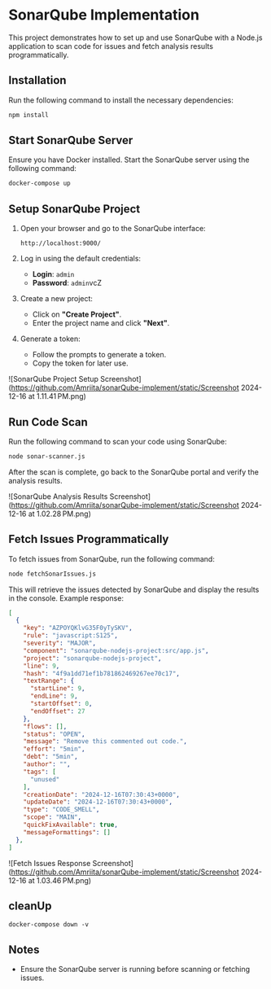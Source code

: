 # SonarQube Implementation

This project demonstrates how to set up and use SonarQube with a Node.js application to scan code for issues and fetch analysis results programmatically.

## Installation

Run the following command to install the necessary dependencies:

```bash
npm install
```

## Start SonarQube Server

Ensure you have Docker installed. Start the SonarQube server using the following command:

```bash
docker-compose up
```

## Setup SonarQube Project

1. Open your browser and go to the SonarQube interface:
   ```
   http://localhost:9000/
   ```

2. Log in using the default credentials:
   - **Login**: `admin`
   - **Password**: `admin`vcZ

3. Create a new project:
   - Click on **"Create Project"**.
   - Enter the project name and click **"Next"**.

4. Generate a token:
   - Follow the prompts to generate a token.
   - Copy the token for later use.

![SonarQube Project Setup Screenshot](https://github.com/Amriita/sonarQube-implement/static/Screenshot 2024-12-16 at 1.11.41 PM.png)

## Run Code Scan

Run the following command to scan your code using SonarQube:

```bash
node sonar-scanner.js
```

After the scan is complete, go back to the SonarQube portal and verify the analysis results.

![SonarQube Analysis Results Screenshot](https://github.com/Amriita/sonarQube-implement/static/Screenshot 2024-12-16 at 1.02.28 PM.png)

## Fetch Issues Programmatically

To fetch issues from SonarQube, run the following command:

```bash
node fetchSonarIssues.js
```

This will retrieve the issues detected by SonarQube and display the results in the console. Example response:

```json
[
  {
    "key": "AZPOYQKlvG35F0yTySKV",
    "rule": "javascript:S125",
    "severity": "MAJOR",
    "component": "sonarqube-nodejs-project:src/app.js",
    "project": "sonarqube-nodejs-project",
    "line": 9,
    "hash": "4f9a1dd71ef1b781862469267ee70c17",
    "textRange": {
      "startLine": 9,
      "endLine": 9,
      "startOffset": 0,
      "endOffset": 27
    },
    "flows": [],
    "status": "OPEN",
    "message": "Remove this commented out code.",
    "effort": "5min",
    "debt": "5min",
    "author": "",
    "tags": [
      "unused"
    ],
    "creationDate": "2024-12-16T07:30:43+0000",
    "updateDate": "2024-12-16T07:30:43+0000",
    "type": "CODE_SMELL",
    "scope": "MAIN",
    "quickFixAvailable": true,
    "messageFormattings": []
  },
]
```

![Fetch Issues Response Screenshot](https://github.com/Amriita/sonarQube-implement/static/Screenshot 2024-12-16 at 1.03.46 PM.png)

## cleanUp 

```
docker-compose down -v
```

## Notes
- Ensure the SonarQube server is running before scanning or fetching issues.
